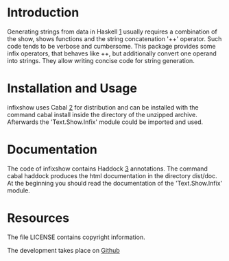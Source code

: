Introduction
============

Generating strings from data in Haskell [1] usually requires a combination of the show, shows functions and the string concatenation '++' operator. Such code tends to be verbose and cumbersome. This package provides some infix operators, that behaves like ++, but additionally convert one operand into strings. They allow writing concise code for string generation.

Installation and Usage
======================

infixshow uses Cabal [2] for distribution and can be installed with the command
	cabal install
inside the directory of the unzipped archive. Afterwards the 'Text.Show.Infix' module could be imported and used.

Documentation
=============

The code of infixshow contains Haddock [3] annotations. The command 
	cabal haddock
produces the html documentation in the directory dist/doc. At the beginning you should read the documentation of the 'Text.Show.Infix' module.

Resources
=========

The file LICENSE contains copyright information.

The development takes place on [Github](http://github.com/Borgvall/infixshow/)

[1]: http://www.haskell.org		"The programming language Haskell"
[2]: http://www.haskell.org/cabal	"Cabal distribution system"
[3]: http://www.haskell.org/haddock	"Haddock documentation system"
